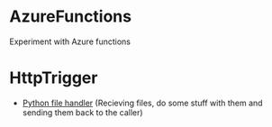 # AzureFunctions
Experiment with Azure functions


# HttpTrigger
- [Python file handler](HttpTrigger/FileHandler) (Recieving files, do some stuff with them and sending them back to the caller) 
